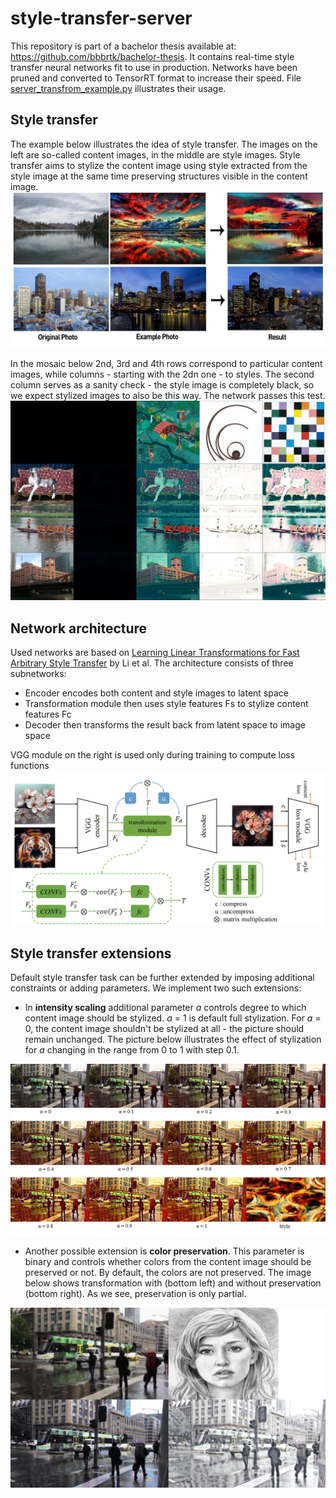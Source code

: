 # style-transfer-server

This repository is part of a bachelor thesis available at: https://github.com/bbbrtk/bachelor-thesis.
It contains real-time style transfer neural networks fit to use in production.
Networks have been pruned and converted to TensorRT format to increase their speed.
File [server_transfrom_example.py](https://github.com/kamieen03/style-transfer-server/blob/master/server_transform_example.py)
illustrates their usage.


## Style transfer
The example below illustrates the idea of style transfer. The images on the left are so-called content images, in the middle are style images.
Style transfer aims to stylize the content image using style extracted from the style image at the same time preserving structures visible in the content image.
![](pics/style_transfer_example.jpg)

In the mosaic below 2nd, 3rd and 4th rows correspond to particular content images, while columns - starting with the 2dn one - to styles.
The second column serves as a sanity check - the style image is completely black, so we expect stylized images to also be this way. The network passes this test.
![](pics/mosaic.jpg)

## Network architecture
Used networks are based on [Learning Linear Transformations for Fast Arbitrary Style Transfer](https://arxiv.org/abs/1808.04537) by Li et al.
The architecture consists of three subnetworks:
- Encoder encodes both content and style images to latent space
- Transformation module then uses style features Fs to stylize content features Fc
- Decoder then transforms the result back from latent space to image space

VGG module on the right is used only during training to compute loss functions
![](pics/architecture.png)

## Style transfer extensions
Default style transfer task can be further extended by imposing additional constraints or adding parameters. We implement two such extensions:
- In __intensity scaling__ additional parameter _a_ controls degree to which content image should be stylized. _a_ = 1 is default full stylization.
For _a_ = 0, the content image shouldn't be stylized at all - the picture should remain unchanged. The picture below illustrates the effect
of stylization for _a_ changing in the range from 0 to 1 with step 0.1.

![](pics/intensity_scaling.png)

- Another possible extension is __color preservation__. This parameter is binary and controls whether colors from the content image should be preserved or not.
By default, the colors are not preserved. The image below shows transformation with (bottom left) and without preservation (bottom right).
As we see, preservation is only partial.

![](pics/color_preserve.png)
